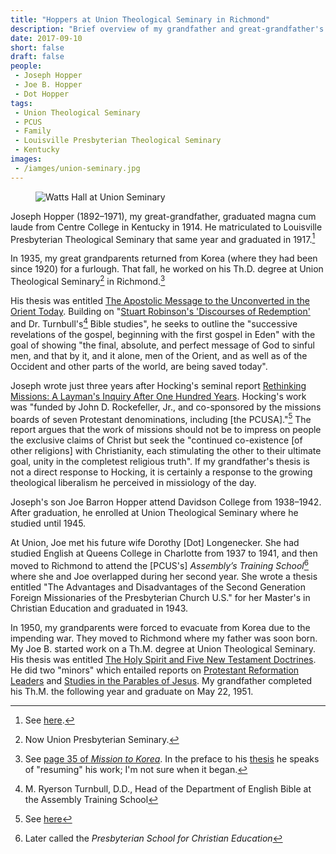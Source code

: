 ```yaml
---
title: "Hoppers at Union Theological Seminary in Richmond"
description: "Brief overview of my grandfather and great-grandfather's studies at Union Presbyterian Seminary"
date: 2017-09-10
short: false
draft: false
people:
 - Joseph Hopper
 - Joe B. Hopper
 - Dot Hopper
tags:
 - Union Theological Seminary
 - PCUS
 - Family
 - Louisville Presbyterian Theological Seminary
 - Kentucky
images:
 - /iamges/union-seminary.jpg
---
```


<figure class="figure">
  <img src="/images/union-seminary.jpg" class="figure-img img-fluid rounded" alt="Watts Hall at Union Seminary">
</figure>

Joseph Hopper (1892–1971), my great-grandfather, graduated magna cum laude from Centre College in Kentucky in 1914. He matriculated to Louisville Presbyterian Theological Seminary that same year and graduated in 1917.[^1917]

In 1935, my great grandparents returned from Korea (where they had been since 1920) for a furlough. That fall, he worked on his Th.D. degree at Union Theological Seminary[^union] in Richmond.[^1935]

His thesis was entitled [The Apostolic Message to the Unconverted in the Orient Today](https://ulsterworldly.com/hoppers/joseph/the-apostolic-message-to-the-unconverted-in-the-orient-today/). Building on "[Stuart Robinson's 'Discourses of Redemption'](https://books.google.com/books/about/Discourses_of_Redemption.html?id=gsQrAAAAYAAJ) and Dr. Turnbull's[^turnbull] Bible studies", he seeks to outline the "successive revelations of the gospel, beginning with the first gospel in Eden" with the goal of showing "the final, absolute, and perfect message of God to sinful men, and that by it, and it alone, men of the Orient, and as well as of the Occident and other parts of the world, are being saved today".

Joseph wrote just three years after Hocking's seminal report [Rethinking Missions: A Layman's Inquiry After One Hundred Years](https://archive.org/details/rethinkingmissio011901mbp). Hocking's work was "funded by John D. Rockefeller, Jr., and co-sponsored by the missions boards of seven Protestant denominations, including [the PCUSA]."[^hocking] The report argues that the work of missions should not be to impress on people the exclusive claims of Christ but seek the "continued co-existence [of other religions] with Christianity, each stimulating the other to their ultimate goal, unity in the completest religious truth". If my grandfather's thesis is not a direct response to Hocking, it is certainly a response to the growing theological liberalism he perceived in missiology of the day.

Joseph's son Joe Barron Hopper attend Davidson College from 1938–1942. After graduation, he enrolled at Union Theological Seminary where he studied until 1945.

At Union, Joe met his future wife Dorothy [Dot] Longenecker. She had studied English at Queens College in Charlotte from 1937 to 1941, and then moved to Richmond to attend the [PCUS's] _Assembly’s Training School_[^ats] where she and Joe overlapped during her second year. She wrote a thesis entitled "The Advantages and Disadvantages of the Second Generation Foreign Missionaries of the Presbyterian Church U.S." for her Master's in Christian Education and graduated in 1943.

In 1950, my grandparents were forced to evacuate from Korea due to the impending war. They moved to Richmond where my father was soon born. My Joe B. started work on a Th.M. degree at Union Theological Seminary. His thesis was entitled [The Holy Spirit and Five New Testament Doctrines](https://ulsterworldly.com/hoppers/joe-b/the-holy-spirit-and-five-new-testament-doctrines/). He did two "minors" which entailed reports on [Protestant Reformation Leaders](https://ulsterworldly.com/hoppers/joe-b/protestant-reformation-leaders/) and [Studies in the Parables of Jesus](https://ulsterworldly.com/hoppers/joe-b/studies-in-the-parables-of-jesus/). My grandfather completed his Th.M. the following year and graduate on May 22, 1951.

[^1917]: See [here](https://ulsterworldly.com/post/joseph-hopper/).
[^1935]: See [page 35 of _Mission to Korea_](https://ulsterworldly.com/hoppers/joe-b/mission-to-korea/). In the preface to his [thesis](https://ulsterworldly.com/hoppers/joseph/the-apostolic-message-to-the-unconverted-in-the-orient-today/) he speaks of "resuming" his work; I'm not sure when it began.
[^hocking]: See [here](http://www.opc.org/books/fighting/pt1.html)
[^ats]: Later called the _Presbyterian School for Christian Education_
[^union]: Now Union Presbyterian Seminary.
[^turnbull]: M. Ryerson Turnbull, D.D., Head of the Department of English Bible at the Assembly Training School